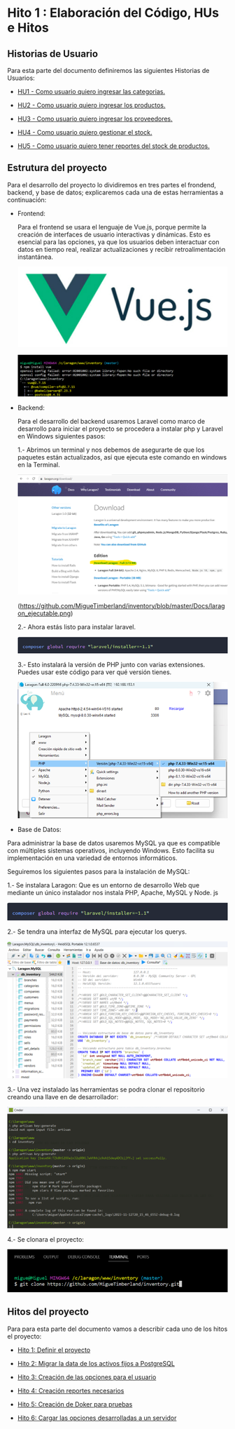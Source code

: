 # Hito 1 : Elaboración del Código, HUs e Hitos


## Historias de Usuario

Para esta parte del documento definiremos las siguientes Historias de Usuarios:

- [HU1 - Como usuario quiero ingresar las categorias.](https://github.com/MigueTimberland/inventory/issues/1)

- [HU2 - Como usuario quiero ingresar los productos.](https://github.com/MigueTimberland/inventory/issues/2)

- [HU3 - Como usuario quiero ingresar los proveedores.](https://github.com/MigueTimberland/inventory/issues/3)

- [HU4 - Como usuario quiero gestionar el stock.](https://github.com/MigueTimberland/inventory/issues/4)

- [HU5 - Como usuario quiero tener reportes del stock de productos.](https://github.com/MigueTimberland/inventory/issues/5)
 

## Estrutura del proyecto

Para el desarrollo del proyecto lo dividiremos en tres partes el frondend, backend, y base de datos; explicaremos cada una de estas herramientas a continuación:

 - Frontend: 
   
   Para el frontend se usara el lenguaje de Vue.js, porque permite la creación de interfaces de usuario interactivas y dinámicas. Esto es esencial para las opciones, ya que los usuarios deben interactuar con datos en tiempo real, realizar actualizaciones y recibir retroalimentación instantánea.
      
   ![Laragon](https://github.com/MigueTimberland/inventory/blob/master/Docs/vuejs.png)

    ![Laragon](https://github.com/MigueTimberland/inventory/blob/master/Docs/vue.png)


 - Backend:
 
   Para el desarrollo del backend usaremos Laravel como marco de desarrollo para iniciar el proyecto se procedera a instalar php y Laravel en Windows siguientes pasos:
   
   1.- Abrimos un terminal y nos debemos de asegurarte de que los paquetes están actualizados, así que ejecuta este comando en windows en la Terminal. 
   
   ![Laragon](https://github.com/MigueTimberland/inventory/blob/master/Docs/laragon.png)

   (https://github.com/MigueTimberland/inventory/blob/master/Docs/laragon_ejecutable.png)
   
   2.- Ahora estás listo para instalar laravel. 
   
   ![Laravel](https://github.com/MigueTimberland/inventory/blob/master/Docs/laravel.png)
  
   3.- Esto instalará la versión de PHP junto con varias extensiones. Puedes usar este código para ver qué versión tienes.
   
   ![PHP](https://github.com/MigueTimberland/inventory/blob/master/Docs/php.png)
   
 - Base de Datos:
 
  Para administrar la base de datos usaremos MySQL ya que es compatible con múltiples sistemas operativos, incluyendo Windows. Esto facilita su implementación en una variedad de entornos informáticos.
 
 Seguiremos los siguientes pasos para la instalación de MySQL:
 
  1.- Se instalara Laragon:
  Que es un entorno de desarrollo Web que mediante un único instalador nos instala PHP, Apache, MySQL y Node. js
 
  ![laragon](https://github.com/MigueTimberland/inventory/blob/master/Docs/laravel.png)
 
  2.- Se tendra una interfaz de MySQL para ejecutar los querys.
 
  ![Admin](https://github.com/MigueTimberland/inventory/blob/master/Docs/AdminMySql.png)
  
  3.- Una vez instalado las herramientas se podra clonar el repositorio creando una llave en de desarrollador:
  
  ![Key](https://github.com/MigueTimberland/inventory/blob/master/Docs/llave.png)

  4.- Se clonara el proyecto:
  
  ![Key](https://github.com/MigueTimberland/inventory/blob/master/Docs/clone.png)
  

## Hitos del proyecto

Para para esta parte del documento vamos a describir cada uno de los hitos el proyecto:

- [Hito 1: Definir el proyecto](https://github.com/MigueTimberland/inventory/milestone/1)

- [Hito 2: Migrar la data de los activos fijos a PostgreSQL](https://github.com/MigueTimberland/inventory/milestone/2)

- [Hito 3: Creación de las opciones para el usuario](https://github.com/MigueTimberland/inventory/milestone/3)

- [Hito 4: Creación reportes necesarios](https://github.com/gabrielacampoverde/MigueTimberland/inventory/4)

- [Hito 5: Creación de Doker para pruebas](https://github.com/gabrielacampoverde/MigueTimberland/inventory/5)

- [Hito 6: Cargar las opciones desarrolladas a un servidor](https://github.com/MigueTimberland/inventory/milestone/6)
 
  
  
  
  
  
  
  
  
  
  
  
  
  
  
  
 
 
